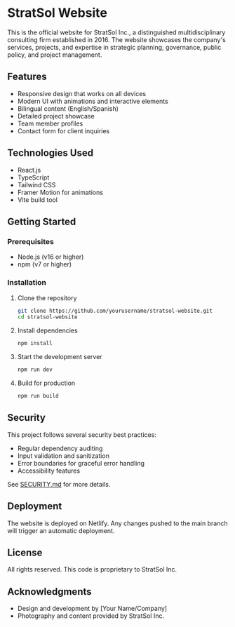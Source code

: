 # StratSol Website

This is the official website for StratSol Inc., a distinguished multidisciplinary consulting firm established in 2016. The website showcases the company's services, projects, and expertise in strategic planning, governance, public policy, and project management.

## Features

- Responsive design that works on all devices
- Modern UI with animations and interactive elements
- Bilingual content (English/Spanish)
- Detailed project showcase
- Team member profiles
- Contact form for client inquiries

## Technologies Used

- React.js
- TypeScript
- Tailwind CSS
- Framer Motion for animations
- Vite build tool

## Getting Started

### Prerequisites

- Node.js (v16 or higher)
- npm (v7 or higher)

### Installation

1. Clone the repository
   ```bash
   git clone https://github.com/yourusername/stratsol-website.git
   cd stratsol-website
   ```

2. Install dependencies
   ```bash
   npm install
   ```

3. Start the development server
   ```bash
   npm run dev
   ```

4. Build for production
   ```bash
   npm run build
   ```

## Security

This project follows several security best practices:
- Regular dependency auditing
- Input validation and sanitization
- Error boundaries for graceful error handling
- Accessibility features

See [SECURITY.md](SECURITY.md) for more details.

## Deployment

The website is deployed on Netlify. Any changes pushed to the main branch will trigger an automatic deployment.

## License

All rights reserved. This code is proprietary to StratSol Inc.

## Acknowledgments

- Design and development by [Your Name/Company]
- Photography and content provided by StratSol Inc.
